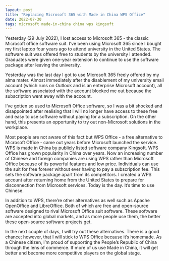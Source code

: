 ```yaml
---
layout: post
title: "Replacing Microsoft 365 with Made in China WPS Office"
date: 2022-07-30
tags: microsoft made-in-china china wps kingsoft
---
```


Yesterday (29 July 2022), I lost access to Microsoft 365 - the classic Microsoft office software suit. I’ve been using Microsoft 365 since I bought my first laptop four years ago to attend university in the United States. The software suit was offered free to students by the university I attended. Graduates were given one-year extension to continue to use the software package after leaving the university.

Yesterday was the last day I got to use Microsoft 365 freely offered by my alma mater. Almost immediately after the disablement of my university email account (which runs on Outlook and is an enterprise Microsoft account), all the software associated with the account blocked me out because the subscription went away with the account. 

I’ve gotten so used to Microsoft Office software, so I was a bit shocked and disappointed after realising that I will no longer have access to these free and easy to use software without paying for a subscription. On the other hand, this presents an opportunity to try out non-Microsoft solutions in the workplace.

Most people are not aware of this fact but WPS Office - a free alternative to Microsoft Office - came out years before Microsoft launched the service. WPS is made in China by publicly listed software company Kingsoft. WPS Office has grown popularity in China over years. Now an increasing number of Chinese and foreign companies are using WPS rather than Microsoft Office because of its powerful features and low price. Individuals can use the suit for free forever without ever having to pay a subscription fee. This sets the software package apart from its competitors. I created a WPS account after returning home from the United States to prepare for disconnection from Microsoft services. Today is the day. It’s time to use Chinese.

In addition to WPS, there’re other alternatives as well such as Apache OpenOffice and LibreOffice. Both of which are free and open-source software designed to rival Microsoft Office suit software. These software are accepted into global markets, and as more people use them, the better these open-source software projects get. 

In the next couple of days, I will try out these alternatives. There is a good chance; however, that I will stick to WPS Office because it’s homemade. As a Chinese citizen, I’m proud of supporting the People’s Republic of China through the lens of commerce. If more of us use Made in China, it will get better and become more competitive players on the global stage.